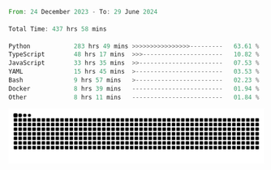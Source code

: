 <!--START_SECTION:waka-->

```rust
From: 24 December 2023 - To: 29 June 2024

Total Time: 437 hrs 58 mins

Python            283 hrs 49 mins >>>>>>>>>>>>>>>>---------   63.61 %
TypeScript        48 hrs 17 mins  >>>----------------------   10.82 %
JavaScript        33 hrs 35 mins  >>-----------------------   07.53 %
YAML              15 hrs 45 mins  >------------------------   03.53 %
Bash              9 hrs 57 mins   >------------------------   02.23 %
Docker            8 hrs 39 mins   -------------------------   01.94 %
Other             8 hrs 11 mins   -------------------------   01.84 %
```

<!--END_SECTION:waka-->


<picture>
  <source media="(prefers-color-scheme: dark)" srcset="https://raw.githubusercontent.com/jeerawut97/jeerawut97/output/github-contribution-grid-snake.svg">
  <img alt="github contribution grid snake animation" src="https://raw.githubusercontent.com/jeerawut97/jeerawut97/output/github-contribution-grid-snake.svg">
</picture>
